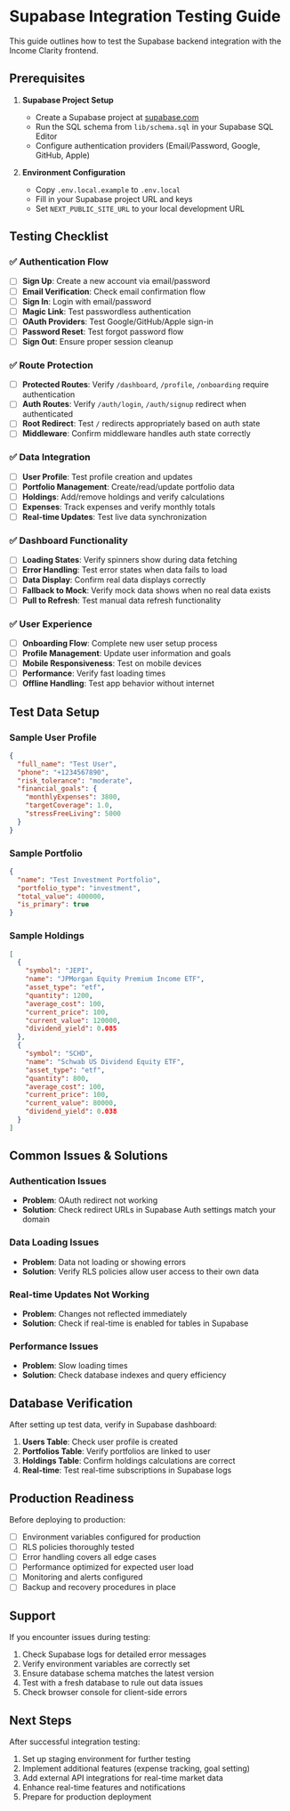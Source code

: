 # Supabase Integration Testing Guide

This guide outlines how to test the Supabase backend integration with the Income Clarity frontend.

## Prerequisites

1. **Supabase Project Setup**
   - Create a Supabase project at [supabase.com](https://supabase.com)
   - Run the SQL schema from `lib/schema.sql` in your Supabase SQL Editor
   - Configure authentication providers (Email/Password, Google, GitHub, Apple)

2. **Environment Configuration**
   - Copy `.env.local.example` to `.env.local`
   - Fill in your Supabase project URL and keys
   - Set `NEXT_PUBLIC_SITE_URL` to your local development URL

## Testing Checklist

### ✅ Authentication Flow
- [ ] **Sign Up**: Create a new account via email/password
- [ ] **Email Verification**: Check email confirmation flow
- [ ] **Sign In**: Login with email/password
- [ ] **Magic Link**: Test passwordless authentication
- [ ] **OAuth Providers**: Test Google/GitHub/Apple sign-in
- [ ] **Password Reset**: Test forgot password flow
- [ ] **Sign Out**: Ensure proper session cleanup

### ✅ Route Protection
- [ ] **Protected Routes**: Verify `/dashboard`, `/profile`, `/onboarding` require authentication
- [ ] **Auth Routes**: Verify `/auth/login`, `/auth/signup` redirect when authenticated
- [ ] **Root Redirect**: Test `/` redirects appropriately based on auth state
- [ ] **Middleware**: Confirm middleware handles auth state correctly

### ✅ Data Integration
- [ ] **User Profile**: Test profile creation and updates
- [ ] **Portfolio Management**: Create/read/update portfolio data
- [ ] **Holdings**: Add/remove holdings and verify calculations
- [ ] **Expenses**: Track expenses and verify monthly totals
- [ ] **Real-time Updates**: Test live data synchronization

### ✅ Dashboard Functionality
- [ ] **Loading States**: Verify spinners show during data fetching
- [ ] **Error Handling**: Test error states when data fails to load
- [ ] **Data Display**: Confirm real data displays correctly
- [ ] **Fallback to Mock**: Verify mock data shows when no real data exists
- [ ] **Pull to Refresh**: Test manual data refresh functionality

### ✅ User Experience
- [ ] **Onboarding Flow**: Complete new user setup process
- [ ] **Profile Management**: Update user information and goals
- [ ] **Mobile Responsiveness**: Test on mobile devices
- [ ] **Performance**: Verify fast loading times
- [ ] **Offline Handling**: Test app behavior without internet

## Test Data Setup

### Sample User Profile
```json
{
  "full_name": "Test User",
  "phone": "+1234567890",
  "risk_tolerance": "moderate",
  "financial_goals": {
    "monthlyExpenses": 3800,
    "targetCoverage": 1.0,
    "stressFreeLiving": 5000
  }
}
```

### Sample Portfolio
```json
{
  "name": "Test Investment Portfolio",
  "portfolio_type": "investment",
  "total_value": 400000,
  "is_primary": true
}
```

### Sample Holdings
```json
[
  {
    "symbol": "JEPI",
    "name": "JPMorgan Equity Premium Income ETF",
    "asset_type": "etf",
    "quantity": 1200,
    "average_cost": 100,
    "current_price": 100,
    "current_value": 120000,
    "dividend_yield": 0.085
  },
  {
    "symbol": "SCHD",
    "name": "Schwab US Dividend Equity ETF",
    "asset_type": "etf",
    "quantity": 800,
    "average_cost": 100,
    "current_price": 100,
    "current_value": 80000,
    "dividend_yield": 0.038
  }
]
```

## Common Issues & Solutions

### Authentication Issues
- **Problem**: OAuth redirect not working
- **Solution**: Check redirect URLs in Supabase Auth settings match your domain

### Data Loading Issues
- **Problem**: Data not loading or showing errors
- **Solution**: Verify RLS policies allow user access to their own data

### Real-time Updates Not Working
- **Problem**: Changes not reflected immediately
- **Solution**: Check if real-time is enabled for tables in Supabase

### Performance Issues
- **Problem**: Slow loading times
- **Solution**: Check database indexes and query efficiency

## Database Verification

After setting up test data, verify in Supabase dashboard:

1. **Users Table**: Check user profile is created
2. **Portfolios Table**: Verify portfolios are linked to user
3. **Holdings Table**: Confirm holdings calculations are correct
4. **Real-time**: Test real-time subscriptions in Supabase logs

## Production Readiness

Before deploying to production:

- [ ] Environment variables configured for production
- [ ] RLS policies thoroughly tested
- [ ] Error handling covers all edge cases
- [ ] Performance optimized for expected user load
- [ ] Monitoring and alerts configured
- [ ] Backup and recovery procedures in place

## Support

If you encounter issues during testing:

1. Check Supabase logs for detailed error messages
2. Verify environment variables are correctly set
3. Ensure database schema matches the latest version
4. Test with a fresh database to rule out data issues
5. Check browser console for client-side errors

## Next Steps

After successful integration testing:

1. Set up staging environment for further testing
2. Implement additional features (expense tracking, goal setting)
3. Add external API integrations for real-time market data
4. Enhance real-time features and notifications
5. Prepare for production deployment